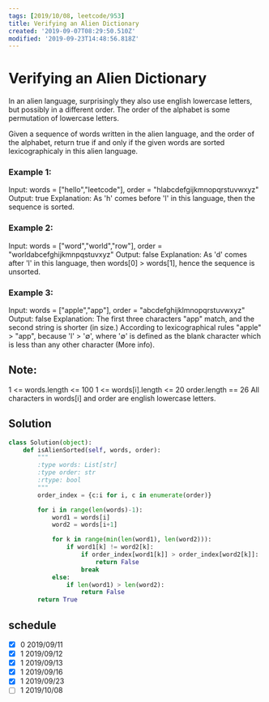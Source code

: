 ```yaml
---
tags: [2019/10/08, leetcode/953]
title: Verifying an Alien Dictionary
created: '2019-09-07T08:29:50.510Z'
modified: '2019-09-23T14:48:56.818Z'
---
```


# Verifying an Alien Dictionary

In an alien language, surprisingly they also use english lowercase letters, but possibly in a different order. The order of the alphabet is some permutation of lowercase letters.

Given a sequence of words written in the alien language, and the order of the alphabet, return true if and only if the given words are sorted lexicographicaly in this alien language.



### Example 1:

Input: words = ["hello","leetcode"], order = "hlabcdefgijkmnopqrstuvwxyz"
Output: true
Explanation: As 'h' comes before 'l' in this language, then the sequence is sorted.

### Example 2:

Input: words = ["word","world","row"], order = "worldabcefghijkmnpqstuvxyz"
Output: false
Explanation: As 'd' comes after 'l' in this language, then words[0] > words[1], hence the sequence is unsorted.

### Example 3:

Input: words = ["apple","app"], order = "abcdefghijklmnopqrstuvwxyz"
Output: false
Explanation: The first three characters "app" match, and the second string is shorter (in size.) According to lexicographical rules "apple" > "app", because 'l' > '∅', where '∅' is defined as the blank character which is less than any other character (More info).


## Note:

1 <= words.length <= 100
1 <= words[i].length <= 20
order.length == 26
All characters in words[i] and order are english lowercase letters.

## Solution

```python
class Solution(object):
    def isAlienSorted(self, words, order):
        """
        :type words: List[str]
        :type order: str
        :rtype: bool
        """
        order_index = {c:i for i, c in enumerate(order)}

        for i in range(len(words)-1):
            word1 = words[i]
            word2 = words[i+1]

            for k in range(min(len(word1), len(word2))):
                if word1[k] != word2[k]:
                    if order_index[word1[k]] > order_index[word2[k]]:
                        return False
                    break
            else:
                if len(word1) > len(word2):
                    return False
        return True
```

## schedule

* [x] 0 2019/09/11
* [x] 1 2019/09/12
* [x] 1 2019/09/13
* [x] 1 2019/09/16
* [x] 1 2019/09/23
* [ ] 1 2019/10/08
